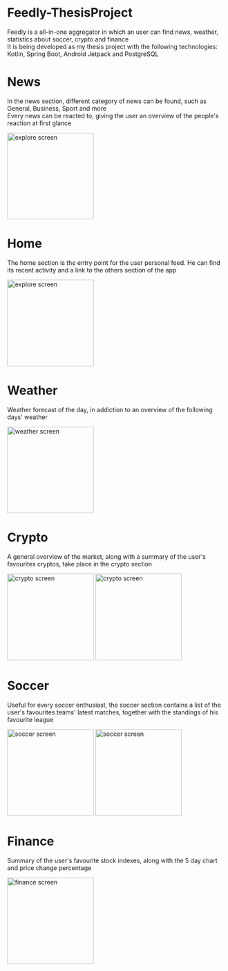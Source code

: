 # Feedly-ThesisProject

Feedly is a all-in-one aggregator in which an user can find news, weather, statistics about soccer, crypto and finance </br>
It is being developed as my thesis project with the following technologies: </br>
Kotlin, Spring Boot, Android Jetpack and PostgreSQL

# News
In the news section, different category of news can be found, such as General, Business, Sport and more </br>
Every news can be reacted to, giving the user an overview of the people's reaction at first glance

<img src="https://user-images.githubusercontent.com/61116733/175319664-1fa186f4-f760-4868-810a-901861cb3b44.png" alt="explore screen" width="200"/>


# Home
The home section is the entry point for the user personal feed. He can find its recent activity and a link to the others section of the app

<img src="https://user-images.githubusercontent.com/61116733/175323098-c4d82576-fb96-4830-a293-f7621d98dd16.png" alt="explore screen" width="200"/>


# Weather
Weather forecast of the day, in addiction to an overview of the following days' weather

<img src="https://user-images.githubusercontent.com/61116733/175320993-33ca8b14-bac4-4bdc-b0bf-9a321d9899f3.png" alt="weather screen" width="200"/>


# Crypto
A general overview of the market, along with a summary of the user's favourites cryptos, take place in the crypto section

<div style="position: inline;">
<img src="https://user-images.githubusercontent.com/61116733/175321339-1a1dae25-ad54-49b4-9173-dce13d76df1e.png" alt="crypto screen" width="200"/>
<img src="https://user-images.githubusercontent.com/61116733/175321352-055ca18c-6a8a-4b43-801c-0ced8415967d.png" alt="crypto screen" width="200"/>
</div>


# Soccer
Useful for every soccer enthusiast, the soccer section contains a list of the user's favourites teams' latest matches, together with the standings of his favourite league

<div style="position: inline;">
<img src="https://user-images.githubusercontent.com/61116733/175321900-79505c6c-aedf-4dee-ad1f-87b54eb79f8d.png" alt="soccer screen" width="200"/>
<img src="https://user-images.githubusercontent.com/61116733/175321904-a5f87ede-4895-463a-8d4d-819b1f81439e.png" alt="soccer screen" width="200"/>
</div>


# Finance
Summary of the user's favourite stock indexes, along with the 5 day chart and price change percentage

<div style="position: inline;">
<img src="https://user-images.githubusercontent.com/61116733/191201786-9b0d5300-cfbe-4ef9-9fb9-923ec49c1149.png" alt="finance screen" width="200"/>
</div>

